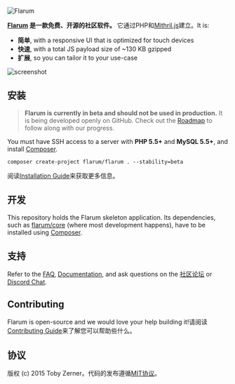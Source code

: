 ![Flarum](https://flarum.org/img/logo.png)

**[Flarum](https://flarum.org/) 是一款免费、开源的社区软件。** 它通过PHP和[Mithril.js](https://mithril.js.org/)建立。It is:

* **简单**, with a responsive UI that is optimized for touch devices
* **快速**, with a total JS payload size of ~130 KB gzipped
* **扩展**, so you can tailor it to your use-case

![screenshot](https://flarum.org/img/screenshot.png)

## 安装

> **Flarum is currently in beta and should not be used in production.** It is being developed openly on GitHub. Check out the [Roadmap](https://flarum.org/roadmap/) to follow along with our progress.

You must have SSH access to a server with **PHP 5.5+** and **MySQL 5.5+**, and install [Composer](https://getcomposer.org/).

```
composer create-project flarum/flarum . --stability=beta
```

阅读[Installation Guide](https://flarum.org/docs/installation/)来获取更多信息。

## 开发

This repository holds the Flarum skeleton application.
Its dependencies, such as [flarum/core](https://github.com/flarum/core) (where most development happens), have to be installed using [Composer](https://getcomposer.org/).

## 支持

Refer to the [FAQ](https://flarum.org/docs/faq/), [Documentation](https://flarum.org/docs/), and ask questions on the [社区论坛](https://discuss.flarum.org/) or [Discord Chat](https://flarum.org/discord/).

## Contributing

Flarum is open-source and we would love your help building it!请阅读[Contributing Guide](https://github.com/flarum/flarum/blob/master/CONTRIBUTING.md)来了解您可以帮助些什么。
## 协议

版权 (c) 2015 Toby Zerner。代码的发布遵循[MIT协议](https://github.com/flarum/flarum/blob/master/LICENSE)。
